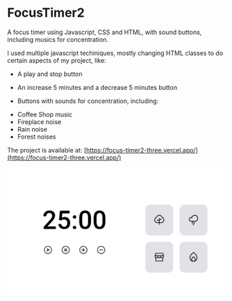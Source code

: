 # FocusTimer2
A focus timer using Javascript, CSS and HTML, with sound buttons, including musics for concentration.

I used multiple javascript techiniques, mostly changing HTML classes to do certain aspects of my project, like:
- A play and stop button
- An increase 5 minutes and a decrease 5 minutes button
  
- Buttons with sounds for concentration, including:
  
* Coffee Shop music
* Fireplace noise
* Rain noise
* Forest noises

The project is available at: [https://focus-timer2-three.vercel.app/](https://focus-timer2-three.vercel.app/)

<div align="center">
  <img src="./.github/project.gif" alt="project-gif">
</div>
